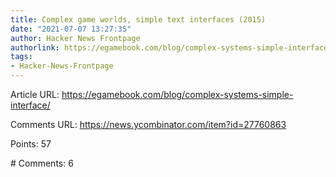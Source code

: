 ```yaml
---
title: Complex game worlds, simple text interfaces (2015)
date: "2021-07-07 13:27:35"
author: Hacker News Frontpage
authorlink: https://egamebook.com/blog/complex-systems-simple-interface/
tags:
- Hacker-News-Frontpage
---
```


<p>Article URL: <a href="https://egamebook.com/blog/complex-systems-simple-interface/">https://egamebook.com/blog/complex-systems-simple-interface/</a></p>
<p>Comments URL: <a href="https://news.ycombinator.com/item?id=27760863">https://news.ycombinator.com/item?id=27760863</a></p>
<p>Points: 57</p>
<p># Comments: 6</p>
